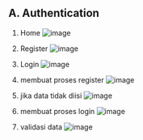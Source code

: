 A. Authentication
-
1. Home
![image](https://github.com/user-attachments/assets/3ba6e6fe-dc85-411d-8a3d-0710d5754dd7)

2. Register
![image](https://github.com/user-attachments/assets/dc1436e2-81a4-493b-a189-ccccf27ba67d)

3. Login
![image](https://github.com/user-attachments/assets/e8b5d6e4-039e-4ccf-831b-b6847942f319)

4. membuat proses register
![image](https://github.com/user-attachments/assets/ee992040-34af-492b-ac2d-0982aef38824)

5. jika data tidak diisi
![image](https://github.com/user-attachments/assets/c129007c-d5a7-47ac-a5c5-912305226608)

6. membuat proses login
![image](https://github.com/user-attachments/assets/5d9ff9c9-a5ea-4164-a1a5-bde2c7d3bf5f)

7. validasi data
![image](https://github.com/user-attachments/assets/fb2a3bc4-9af0-4273-9167-88b9d9a59790)

